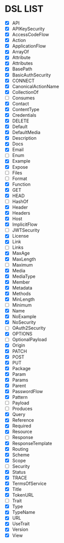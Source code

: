 # DSL LIST

- [x] API
- [x] APIKeySecurity
- [x] AccessCodeFlow
- [x] Action
- [x] ApplicationFlow
- [x] ArrayOf
- [x] Attribute
- [x] Attributes
- [x] BasePath
- [x] BasicAuthSecurity
- [x] CONNECT
- [x] CanonicalActionName
- [x] CollectionOf
- [ ] Consumes
- [x] Contact
- [x] ContentType
- [x] Credentials
- [x] DELETE
- [x] Default
- [x] DefaultMedia
- [x] Description
- [x] Docs
- [x] Email
- [ ] Enum
- [x] Example
- [x] Expose
- [ ] Files
- [ ] Format
- [x] Function
- [x] GET
- [x] HEAD
- [ ] HashOf
- [x] Header
- [x] Headers
- [x] Host
- [x] ImplicitFlow
- [ ] JWTSecurity
- [x] License
- [x] Link
- [ ] Links
- [x] MaxAge
- [x] MaxLength
- [ ] Maximum
- [x] Media
- [x] MediaType
- [x] Member
- [x] Metadata
- [x] Methods
- [x] MinLength
- [ ] Minimum
- [x] Name
- [x] NoExample
- [x] NoSecurity
- [ ] OAuth2Security
- [x] OPTIONS
- [ ] OptionalPayload
- [x] Origin
- [x] PATCH
- [x] POST
- [x] PUT
- [x] Package
- [x] Param
- [x] Params
- [x] Parent
- [x] PasswordFlow
- [x] Pattern
- [ ] Payload
- [ ] Produces
- [x] Query
- [x] Reference
- [x] Required
- [x] Resource
- [ ] Response
- [x] ResponseTemplate
- [x] Routing
- [x] Scheme
- [x] Scope
- [ ] Security
- [x] Status
- [x] TRACE
- [x] TermsOfService
- [x] Title
- [x] TokenURL
- [ ] Trait
- [x] Type
- [x] TypeName
- [x] URL
- [x] UseTrait
- [x] Version
- [x] View
